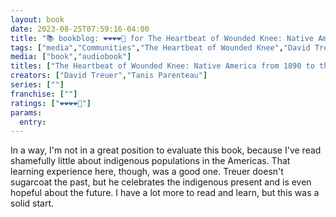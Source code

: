 ```yaml
---
layout: book
date: 2023-08-25T07:59:16-04:00
title: "📚 bookblog: ❤️❤️❤️❤️🖤 for The Heartbeat of Wounded Knee: Native America from 1890 to the Present, by David Treuer"
tags: ["media","Communities","The Heartbeat of Wounded Knee","David Treuer","indigeneity"]
media: ["book","audiobook"]
titles: ["The Heartbeat of Wounded Knee: Native America from 1890 to the Present"]
creators: ["David Treuer","Tanis Parenteau"]
series: [""]
franchise: [""]
ratings: ["❤️❤️❤️❤️🖤"]
params:
  entry:
---
```

In a way, I'm not in a great position to evaluate this book, because I've read shamefully little about indigenous populations in the Americas. That learning experience here, though, was a good one. Treuer doesn't sugarcoat the past, but he celebrates the indigenous present and is even hopeful about the future. I have a lot more to read and learn, but this was a solid start.
